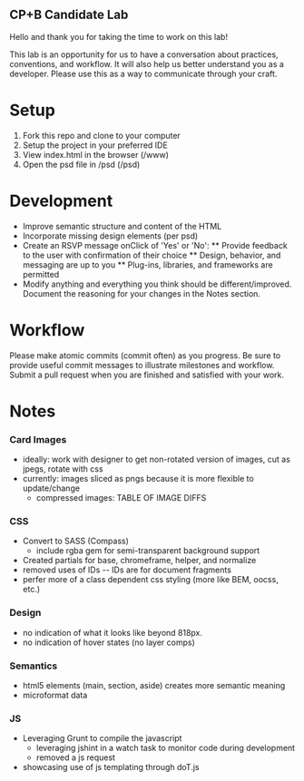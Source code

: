 ## CP+B Candidate Lab

Hello and thank you for taking the time to work on this lab!

This lab is an opportunity for us to have a conversation about practices, conventions, and workflow.
It will also help us better understand you as a developer. 
Please use this as a way to communicate through your craft.


# Setup

1. Fork this repo and clone to your computer
2. Setup the project in your preferred IDE
3. View index.html in the browser (/www)
4. Open the psd file in /psd (/psd)


# Development

* Improve semantic structure and content of the HTML
* Incorporate missing design elements (per psd)
* Create an RSVP message onClick of 'Yes' or 'No':
  ** Provide feedback to the user with confirmation of their choice
  ** Design, behavior, and messaging are up to you
  ** Plug-ins, libraries, and frameworks are permitted
* Modify anything and everything you think should be different/improved. Document the reasoning for your changes in the Notes section.


# Workflow

Please make atomic commits (commit often) as you progress. 
Be sure to provide useful commit messages to illustrate milestones and workflow.
Submit a pull request when you are finished and satisfied with your work.

# Notes

### Card Images
- ideally: work with designer to get non-rotated version of images, cut as jpegs, rotate with css
- currently: images sliced as pngs because it is more flexible to update/change
  - compressed images: TABLE OF IMAGE DIFFS

### CSS
- Convert to SASS (Compass)
  - include rgba gem for semi-transparent background support
- Created partials for base, chromeframe, helper, and normalize
- removed uses of IDs -- IDs are for document fragments
- perfer more of a class dependent css styling (more like BEM, oocss, etc.)

### Design
- no indication of what it looks like beyond 818px.
- no indication of hover states (no layer comps)

### Semantics
- html5 elements (main, section, aside) creates more semantic meaning
- microformat data

### JS
- Leveraging Grunt to compile the javascript
  - leveraging jshint in a watch task to monitor code during development
  - removed a js request
- showcasing use of js templating through doT.js
